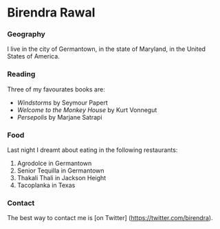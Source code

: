 # Birendra Rawal

### Geography

I live in the city of Germantown, in the state of Maryland, in the United States 
of America.

### Reading

Three of my favourates books are:
- *Windstorms* by Seymour Papert
- *Welcome to the Monkey House* by Kurt Vonnegut
- *Persepolis* by Marjane Satrapi

### Food

Last night I dreamt about eating in the following restaurants:
1. Agrodolce in Germantown
2. Senior Tequilla in Germantown
3. Thakali Thali in Jackson Height
4. Tacoplanka in Texas

### Contact

The best way to contact me is [on Twitter] (https://twitter.com/birendra).


